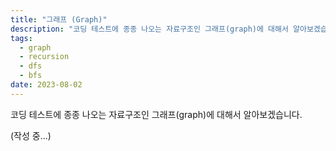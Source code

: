 ```yaml
---
title: "그래프 (Graph)"
description: "코딩 테스트에 종종 나오는 자료구조인 그래프(graph)에 대해서 알아보겠습니다."
tags:
  - graph
  - recursion
  - dfs
  - bfs
date: 2023-08-02
---
```


코딩 테스트에 종종 나오는 자료구조인 그래프(graph)에 대해서 알아보겠습니다.

(작성 중...)
